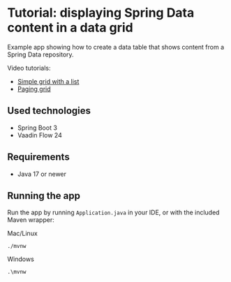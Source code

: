 # Tutorial: displaying Spring Data content in a data grid

Example app showing how to create a data table that shows content from a Spring Data repository.

Video tutorials:

* [Simple grid with a list](https://youtu.be/tVt_5sawzpU)
* [Paging grid](https://youtu.be/9jhB9vL7KMM)

## Used technologies

* Spring Boot 3
* Vaadin Flow 24

## Requirements

* Java 17 or newer

## Running the app

Run the app by running `Application.java` in your IDE, or with the included Maven wrapper:

Mac/Linux

```
./mvnw
```

Windows

```
.\mvnw
```